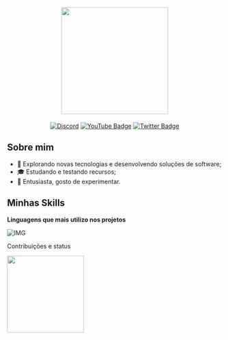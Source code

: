 <h1 align="center"><img src="https://i.imgur.com/2xPNs5c.png" width="250"/></h1>

<div align="center">

[![Discord](https://img.shields.io/badge/-MestreTM-blue?style=flat&logo=discord&logoColor=white)](MestreTM)
[![YouTube Badge](https://img.shields.io/badge/YouTube-F00?logo=youtube&logoColor=fff&style=flat)](https://www.youtube.com/@mestretm/)
[![Twitter Badge](https://img.shields.io/badge/Twitter-black?logo=x&logoColor=fff&style=flat)](https://twitter.com/mestretm)

</div>

## Sobre mim

- 🤔 Explorando novas tecnologias e desenvolvendo soluções de software;
- 🎓 Estudando e testando recursos;
- 🚀 Entusiasta, gosto de experimentar.

## Minhas Skills

**Linguagens que mais utilizo nos projetos**

![IMG](https://github-readme-stats.vercel.app/api/top-langs/?username=MestreTM&layout=compact&langs_count=7&theme=tokyonight)

Contribuições e status
<br/>

<a href="https://github.com/mestretm" title="Perfil do Iuri">
  <img height="180em" src="https://github-readme-stats.vercel.app/api?username=mestretm&theme=tokyonight&show_icons=true" />
</a>
